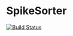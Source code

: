 # SpikeSorter

[![Build Status](https://travis-ci.org/roger.herikstad@gmail.com/SpikeSorter.jl.png)](https://travis-ci.org/roger.herikstad@gmail.com/SpikeSorter.jl)
